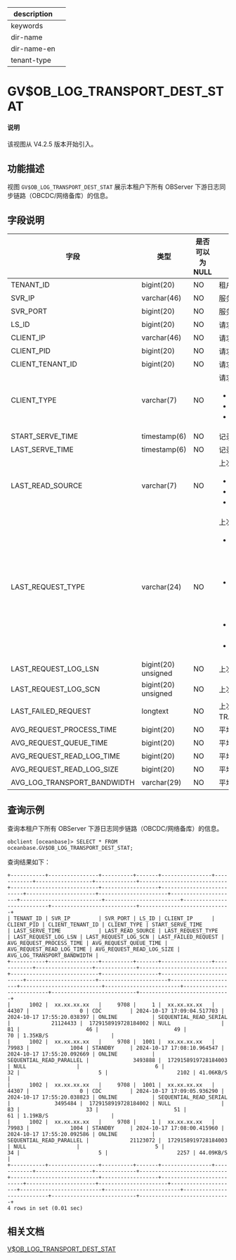 |description||
|---|---|
|keywords||
|dir-name||
|dir-name-en||
|tenant-type||

# GV$OB_LOG_TRANSPORT_DEST_STAT

<main id="notice" type='explain'>
  <h4>说明</h4>
  <p>该视图从 V4.2.5 版本开始引入。</p>
</main>

## 功能描述

视图 `GV$OB_LOG_TRANSPORT_DEST_STAT` 展示本租户下所有 OBServer 下游日志同步链路（OBCDC/网络备库）的信息。

## 字段说明

| **字段** | **类型** | **是否可以为 NULL** | **描述** |
| -------- | -------- | ------------------ | -------- |
| TENANT_ID                   | bigint(20)          | NO   | 租户 ID     |
| SVR_IP                      | varchar(46)         | NO   | 服务端 IP     |
| SVR_PORT                    | bigint(20)          | NO   | 服务端 RPC_PORT     |
| LS_ID                       | bigint(20)          | NO   | 请求的日志流 ID     |
| CLIENT_IP                   | varchar(46)         | NO   | 请求端的进程所在机器的 IP     |
| CLIENT_PID                  | bigint(20)          | NO   | 请求端的进程 ID     |
| CLIENT_TENANT_ID            | bigint(20)          | NO   | 请求端的租户 ID     |
| CLIENT_TYPE                 | varchar(7)          | NO   | 请求端的类型：<ul><li>STANDBY：网络备库 </li><li>CDC：OBCDC </li><li>UNKNOWN：未知客户端类型 </li></ul>    |
| START_SERVE_TIME            | timestamp(6)        | NO   | 记录创建时间     |
| LAST_SERVE_TIME             | timestamp(6)        | NO   | 记录修改时间     |
| LAST_READ_SOURCE            | varchar(7)          | NO   | 上次处理请求时日志的读取来源：<ul><li>ONLINE：在线日志 </li><li>ARCHIVE：归档日志 </li><li>UNKNOWN：未知来源 </li></ul>     |
| LAST_REQUEST_TYPE           | varchar(24)         | NO   | 上次请求的 RPC 类型：<ul><li>0：SEQUENTIAL_READ_SERIAL，表示使用串行日志传输协议来顺序读日志 </li><li>1：SEQUENTIAL_READ_PARALLEL，表示使用并行日志传输协议来顺序读日志 </li><li>2：SCATTERED_READ，表示上次请求是读取离散的日志 </li><li>其他值：表示未知 RPC 类型 </li></ul>     |
| LAST_REQUEST_LOG_LSN        | bigint(20) unsigned | NO   | 上次请求的日志的 LSN     |
| LAST_REQUEST_LOG_SCN        | bigint(20) unsigned | NO   | 上次请求的日志的 SCN     |
| LAST_FAILED_REQUEST         | longtext            | NO   | 上次失败的 RPC 信息，发送时间/ TRACE_ID /错误码等    |
| AVG_REQUEST_PROCESS_TIME    | bigint(20)          | NO   | 平均 RPC 处理耗时     |
| AVG_REQUEST_QUEUE_TIME      | bigint(20)          | NO   | 平均 RPC 排队耗时     |
| AVG_REQUEST_READ_LOG_TIME   | bigint(20)          | NO   | 平均 RPC 读日志耗时     |
| AVG_REQUEST_READ_LOG_SIZE   | bigint(20)          | NO   | 平均 RPC 读日志大小     |
| AVG_LOG_TRANSPORT_BANDWIDTH | varchar(29)         | NO   | 平均日志传输带宽     |

## 查询示例

查询本租户下所有 OBServer 下游日志同步链路（OBCDC/网络备库）的信息。

```shell
obclient [oceanbase]> SELECT * FROM oceanbase.GV$OB_LOG_TRANSPORT_DEST_STAT;
```

查询结果如下：

```shell
+-----------+----------------+----------+-------+----------------+------------+------------------+-------------+----------------------------+----------------------------+------------------+--------------------------+----------------------+----------------------+---------------------+--------------------------+------------------------+---------------------------+---------------------------+-----------------------------+
| TENANT_ID | SVR_IP         | SVR_PORT | LS_ID | CLIENT_IP      | CLIENT_PID | CLIENT_TENANT_ID | CLIENT_TYPE | START_SERVE_TIME           | LAST_SERVE_TIME            | LAST_READ_SOURCE | LAST_REQUEST_TYPE        | LAST_REQUEST_LOG_LSN | LAST_REQUEST_LOG_SCN | LAST_FAILED_REQUEST | AVG_REQUEST_PROCESS_TIME | AVG_REQUEST_QUEUE_TIME | AVG_REQUEST_READ_LOG_TIME | AVG_REQUEST_READ_LOG_SIZE | AVG_LOG_TRANSPORT_BANDWIDTH |
+-----------+----------------+----------+-------+----------------+------------+------------------+-------------+----------------------------+----------------------------+------------------+--------------------------+----------------------+----------------------+---------------------+--------------------------+------------------------+---------------------------+---------------------------+-----------------------------+
|      1002 |  xx.xx.xx.xx   |     9708 |     1 |  xx.xx.xx.xx   |      44307 |                0 | CDC         | 2024-10-17 17:09:04.517703 | 2024-10-17 17:55:20.038397 | ONLINE           | SEQUENTIAL_READ_SERIAL   |             21124433 |  1729158919728184002 | NULL                |                       81 |                     46 |                        49 |                        70 | 1.35KB/S                    |
|      1002 |  xx.xx.xx.xx   |     9708 |  1001 |  xx.xx.xx.xx   |      79983 |             1004 | STANDBY     | 2024-10-17 17:08:10.964547 | 2024-10-17 17:55:20.092669 | ONLINE           | SEQUENTIAL_READ_PARALLEL |              3493888 |  1729158919728184003 | NULL                |                        6 |                     32 |                         5 |                      2102 | 41.06KB/S                   |
|      1002 |  xx.xx.xx.xx   |     9708 |  1001 |  xx.xx.xx.xx   |      44307 |                0 | CDC         | 2024-10-17 17:09:05.936290 | 2024-10-17 17:55:20.038823 | ONLINE           | SEQUENTIAL_READ_SERIAL   |              3495484 |  1729158919728184002 | NULL                |                       83 |                     33 |                        51 |                        61 | 1.19KB/S                    |
|      1002 |  xx.xx.xx.xx   |     9708 |     1 |  xx.xx.xx.xx   |      79983 |             1004 | STANDBY     | 2024-10-17 17:08:00.415960 | 2024-10-17 17:55:20.092586 | ONLINE           | SEQUENTIAL_READ_PARALLEL |             21123072 |  1729158919728184003 | NULL                |                        5 |                     34 |                         5 |                      2257 | 44.09KB/S                   |
+-----------+----------------+----------+-------+----------------+------------+------------------+-------------+----------------------------+----------------------------+------------------+--------------------------+----------------------+----------------------+---------------------+--------------------------+------------------------+---------------------------+---------------------------+-----------------------------+
4 rows in set (0.01 sec)
```

## 相关文档

[V$OB_LOG_TRANSPORT_DEST_STAT](32150.v-ob_log_transport_dest_stat-of-mysql-mode.md)
